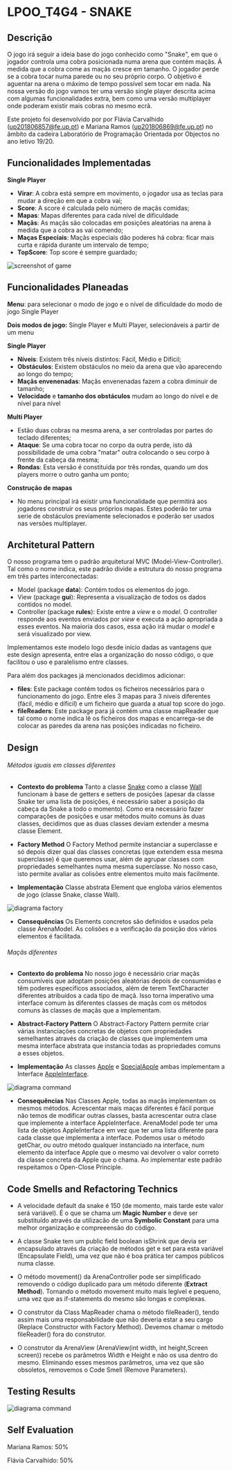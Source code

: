 # LPOO_T4G4 - SNAKE

## Descrição
O jogo irá seguir a ideia base do jogo conhecido como "Snake", em que o jogador controla uma cobra posicionada numa arena que contém maçãs. Á medida que a cobra come as maçãs cresce em tamanho. O jogador perde se a cobra tocar numa parede ou no seu próprio corpo. O objetivo é aguentar na arena o máximo de tempo possível sem tocar em nada.
Na nossa versão do jogo vamos ter uma versão single player descrita acima com algumas funcionalidades extra, bem como uma versão multiplayer onde poderam existir mais cobras no mesmo ecrã.

Este projeto foi desenvolvido por por Flávia Carvalhido (up201806857@fe.up.pt) e Mariana Ramos (up201806869@fe.up.pt) no âmbito da cadeira Laboratório de Programação Orientada por Objectos no ano letivo 19/20.

## Funcionalidades Implementadas
**Single Player**
- **Virar**: A cobra está sempre em movimento, o jogador usa as teclas para mudar a direção em que a cobra vai;
- **Score**: A score é calculada pelo número de maçãs comidas;
- **Mapas**: Mapas diferentes para cada nível de dificuldade
- **Maçãs**: As maçãs são colocadas em posições aleatórias na arena à medida que a cobra as vai comendo;
- **Maças Especiais**: Maçãs especiais dão poderes há cobra: ficar mais curta e rápida durante um intervalo de tempo;
- **TopScore**: Top score é sempre guardado;


![screenshot of game](/docs/images/screenshot.png)


## Funcionalidades Planeadas

**Menu**: para selecionar o modo de jogo e o nível de dificuldade do modo de jogo Single Player

**Dois modos de jogo:** Single Player e Multi Player, selecionáveis a partir de um menu

**Single Player**
- **Níveis**: Existem três níveis distintos: Fácil, Médio e Difícil;
- **Obstáculos**: Existem obstáculos no meio da arena que vão aparecendo ao longo do tempo;
- **Maçãs envenenadas**: Maçãs envenenadas fazem a cobra diminuir de tamanho;
- **Velocidade** e **tamanho dos obstáculos** mudam ao longo do nível e de nível para nível

**Multi Player**
- Estão duas cobras na mesma arena, a ser controladas por partes do teclado diferentes;
- **Ataque**: Se uma cobra tocar no corpo da outra perde, isto dá possibilidade de uma cobra "matar" outra colocando o seu corpo à frente da cabeça da mesma;
- **Rondas**: Esta versão é constituida por três rondas, quando um dos players morre o outro ganha um ponto;

**Construção de mapas**
- No menu principal irá existir uma funcionalidade que permitirá aos jogadores construir os seus próprios mapas. Estes poderão ter uma serie de obstáculos previamente selecionados e poderão ser usados nas versões multiplayer.

## Architetural Pattern
O nosso programa tem o padrão arquitetural MVC (Model-View-Controller). 
Tal como o nome indica, este padrão divide a estrutura do nosso programa em três partes interconectadas:
- Model (package **data**): Contém todos os elementos do jogo.
- View (package **gui**): Representa a visualização de todos os dados contidos no model.
- Controller (package **rules**): Existe entre a *view* e o *model*. O controller responde aos eventos enviados 
por *view* e executa a ação apropriada a esses eventos. Na maioria dos casos, essa ação irá mudar o *model* e será
visualizado por view.


Implementamos este modelo logo desde início dadas as vantagens que este design apresenta, entre elas a organização do nosso código, o que facilitou o uso e paralelismo entre classes.

Para além dos packages já mencionados decidimos adicionar:
- **files**: Este package contém todos os ficheiros necessários para o funcionamento do jogo. Entre eles 3 mapas para 3 níveis diferentes (fácil, médio e díficil) e um ficheiro que guarda a atual top score do jogo.
- **fileReaders**: Este package para já contém uma classe mapReader que tal como o nome indica lê os ficheiros dos mapas e encarrega-se de colocar as paredes da arena nas posições indicadas no ficheiro.

## Design

 ###### Métodos iguais em classes diferentes ######
 - **Contexto do problema**
 Tanto a classe [Snake](https://github.com/FEUP-LPOO/lpoo-2020-g44/blob/7194fca72d4975f532b82e50f981bdc8e7ece2c9/src/main/java/data/Snake.java#L6) como a classe [Wall](https://github.com/FEUP-LPOO/lpoo-2020-g44/blob/3f8697ca49d4d44437c2285ba599dc59d9dae1f7/src/main/java/data/Wall.java#L3) funcionam à base de getters e setters de posições (apesar da classe Snake ter uma lista de posições, é necessário saber a posição da cabeça da Snake a todo o momento). Como era necessário fazer comparações de posições e usar métodos muito comuns às duas classes, decidimos que as duas classes deviam extender a mesma classe Element.
 
 - **Factory Method**
 O Factory Method permite instanciar a superclasse e só depois dizer qual das classes concretas (que extendem essa mesma superclasse) é que queremos usar, além de agrupar classes com propriedades semelhantes numa mesma superclasse. No nosso caso, isto permite avaliar as colisões entre elementos muito mais facilmente.
 
 - **Implementação**
 Classe abstrata Element que engloba vários elementos de jogo (classe Snake, classe Wall).
 
 ![diagrama factory](/docs/images/factoryMethod.png)
 
 - **Consequências**
 Os Elements concretos são definidos e usados pela classe ArenaModel. As colisões e a verificação da posição dos vários elementos é facilitada.
 
 
 ###### Maçãs diferentes ######
 - **Contexto do problema**
 No nosso jogo é necessário criar maçãs consumíveis que adoptam posições aleatórias depois de consumidas e têm poderes especificos associados, além de terem TextCharacter diferentes atribuídos a cada tipo de maçã. Isso torna imperativo uma interface comum às diferentes classes de maçãs com os métodos comuns às classes de maçãs que a implementam.
 
 - **Abstract-Factory Pattern**
 O Abstract-Factory Pattern permite criar várias instanciações concretas de objetos com propriedades semelhantes através da criação de classes que implementem uma mesma interface abstrata que instancia todas as propriedades comuns a esses objetos.
 
 - **Implementação**
 As classes [Apple](https://github.com/FEUP-LPOO/lpoo-2020-g44/blob/3f8697ca49d4d44437c2285ba599dc59d9dae1f7/src/main/java/data/Apple.java#L3) e [SpecialApple](https://github.com/FEUP-LPOO/lpoo-2020-g44/blob/3f8697ca49d4d44437c2285ba599dc59d9dae1f7/src/main/java/data/SpecialApple.java#L3) ambas implementam a Interface [AppleInterface](https://github.com/FEUP-LPOO/lpoo-2020-g44/blob/3f8697ca49d4d44437c2285ba599dc59d9dae1f7/src/main/java/data/AppleInterface.java#L3). 
  
  ![diagrama command](/docs/images/abstractPattern.png)
  
 - **Consequências**
  Nas Classes Apple, todas as maçãs implementam os mesmos métodos. Acrescentar mais maças diferentes é fácil porque não temos de modificar outras classes, basta acrescentar outra clase que implemente a interface AppleInterface. ArenaModel pode ter uma lista de objetos AppleInterface em vez que ter uma lista diferente para cada classe que implementa a interface. Podemos usar o método getChar, ou outro método qualquer instanciado na interface, num elemento da interface Apple que o mesmo vai devolver o valor correto da classe concreta da Apple que o chama.
 Ao implementar este padrão respeitamos o Open-Close Principle.
 
 
 
## Code Smells and Refactoring Technics
 - A velocidade default da snake é 150 (de momento, mais tarde este valor será variável). É o que se chama um **Magic Number** e deve ser substituído através da utilizacão de uma **Symbolic Constant** para uma melhor organização e compreeensão do código.

 - A classe Snake tem um public field boolean isShrink que devia ser encapsulado através da criação de métodos get e set para esta variável (Encapsulate Field), uma vez que não é boa prática ter campos públicos numa classe.

 - O método movement() da ArenaController pode ser simplificado removendo o código duplicado para um método diferente (**Extract Method**). Tornando o método movement muito mais legível e pequeno, uma vez que as if-statements do mesmo são longas e complexas.

 - O construtor da Class MapReader chama o método fileReader(), tendo assim mais uma responsabilidade que não deveria estar a seu cargo (Replace Constructor with Factory Method). Devemos chamar o método fileReader() fora do construtor.

 - O construtor da ArenaView (ArenaView(int width, int height,Screen screen)) recebe os parâmetros Width e Height e não os usa dentro do mesmo. Eliminando esses mesmos parâmetros, uma vez que são obsoletos, removemos o Code Smell (Remove Parameters).


## Testing Results
![diagrama command](/docs/images/testing.png)

## Self Evaluation
Mariana Ramos: 50%

Flávia Carvalhido: 50%

